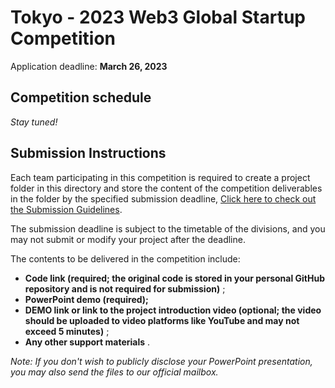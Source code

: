# Tokyo - 2023 Web3 Global Startup Competition



Application deadline: **March 26, 2023**





## Competition schedule



*Stay tuned!*







## Submission Instructions

Each team participating in this competition is required to create a project folder in this directory and store the content of the competition deliverables in the folder by the specified submission deadline, [Click here to check out the Submission Guidelines](/Developer_Library/Project_Submission_Guidelines.md).

The submission deadline is subject to the timetable of the divisions, and you may not submit or modify your project after the deadline.

The contents to be delivered in the competition include:

- **Code link (required; the original code is stored in your personal GitHub repository and is not required for submission)** ;
- **PowerPoint demo (required);**
- **DEMO link or link to the project introduction video (optional; the video should be uploaded to video platforms like YouTube and may not exceed 5 minutes)** ;
- **Any other support materials** .

*Note: If you don't wish to publicly disclose your PowerPoint presentation, you may also send the files to our official mailbox.*